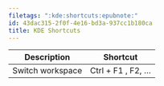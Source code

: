```yaml
---
filetags: ":kde:shortcuts:epubnote:"
id: 43dac315-2f0f-4e16-bd3a-937cc1b180ca
title: KDE Shortcuts
---
```


| Description      | Shortcut          |
|------------------|-------------------|
| Switch workspace | Ctrl + F1 , F2, … |

